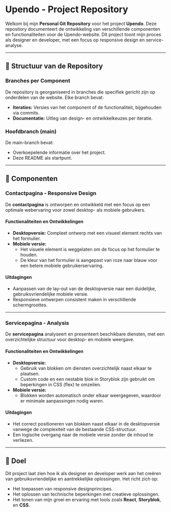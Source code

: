 # **Upendo - Project Repository**

Welkom bij mijn **Personal Git Repository** voor het project **Upendo**. Deze repository documenteert de ontwikkeling van verschillende componenten en functionaliteiten voor de Upendo-website. Dit project toont mijn proces als designer en developer, met een focus op responsive design en service-analyse.

---

## 📂 **Structuur van de Repository**

### **Branches per Component**

De repository is georganiseerd in branches die specifiek gericht zijn op onderdelen van de website. Elke branch bevat:

- **Iteraties:** Versies van het component of de functionaliteit, bijgehouden via commits.
- **Documentatie:** Uitleg van design- en ontwikkelkeuzes per iteratie.

### **Hoofdbranch (main)**

De main-branch bevat:

- Overkoepelende informatie over het project.
- Deze README als startpunt.

---

## 🧩 **Componenten**

### **Contactpagina - Responsive Design**

De **contactpagina** is ontworpen en ontwikkeld met een focus op een optimale webervaring voor zowel desktop- als mobiele gebruikers.

#### **Functionaliteiten en Ontwikkelingen**

- **Desktopversie:** Compleet ontwerp met een visueel element rechts van het formulier.
- **Mobiele versie:**
  - Het visuele element is weggelaten om de focus op het formulier te houden.
  - De kleur van het formulier is aangepast van roze naar blauw voor een betere mobiele gebruikerservaring.

#### **Uitdagingen**

- Aanpassen van de lay-out van de desktopversie naar een duidelijke, gebruiksvriendelijke mobiele versie.
- Responsieve ontwerpen consistent maken in verschillende schermgroottes.

---

### **Servicepagina - Analysis**

De **servicepagina** analyseert en presenteert beschikbare diensten, met een overzichtelijke structuur voor desktop- en mobiele weergave.

#### **Functionaliteiten en Ontwikkelingen**

- **Desktopversie:**
  - Gebruik van blokken om diensten overzichtelijk naast elkaar te plaatsen.
  - Custom code en een nestable blok in Storyblok zijn gebruikt om beperkingen in CSS (flex) te omzeilen.
- **Mobiele versie:**
  - Blokken worden automatisch onder elkaar weergegeven, waardoor er minimale aanpassingen nodig waren.

#### **Uitdagingen**

- Het correct positioneren van blokken naast elkaar in de desktopversie vanwege de complexiteit van de bestaande CSS-structuur.
- Een logische overgang naar de mobiele versie zonder de inhoud te verliezen.

---

## 🎯 **Doel**

Dit project laat zien hoe ik als designer en developer werk aan het creëren van gebruiksvriendelijke en aantrekkelijke oplossingen. Het richt zich op:

- Het toepassen van responsive designprincipes.
- Het oplossen van technische beperkingen met creatieve oplossingen.
- Het tonen van mijn groei en ervaring met tools zoals **React**, **Storyblok**, en **CSS**.
